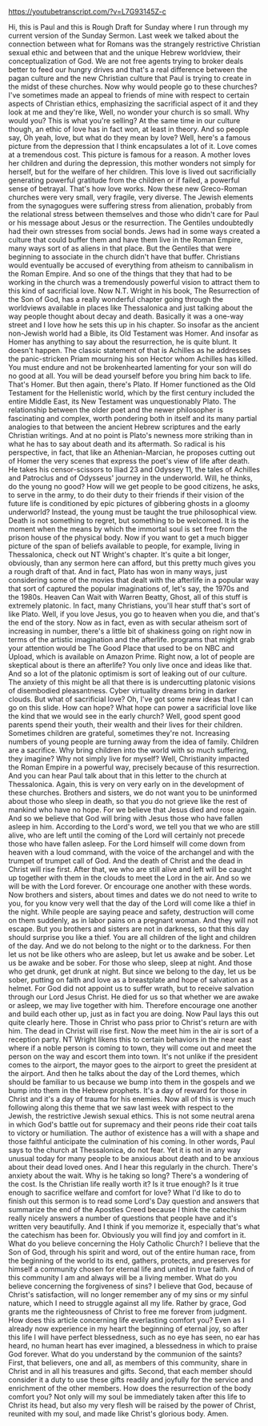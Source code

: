 https://youtubetranscript.com/?v=L7G93145Z-c

 Hi, this is Paul and this is Rough Draft for Sunday where I run through my current version of the Sunday Sermon. Last week we talked about the connection between what for Romans was the strangely restrictive Christian sexual ethic and between that and the unique Hebrew worldview, their conceptualization of God. We are not free agents trying to broker deals better to feed our hungry drives and that's a real difference between the pagan culture and the new Christian culture that Paul is trying to create in the midst of these churches. Now why would people go to these churches? I've sometimes made an appeal to friends of mine with respect to certain aspects of Christian ethics, emphasizing the sacrificial aspect of it and they look at me and they're like, Well, no wonder your church is so small. Why would you? This is what you're selling? At the same time in our culture though, an ethic of love has in fact won, at least in theory. And so people say, Oh yeah, love, but what do they mean by love? Well, here's a famous picture from the depression that I think encapsulates a lot of it. Love comes at a tremendous cost. This picture is famous for a reason. A mother loves her children and during the depression, this mother wonders not simply for herself, but for the welfare of her children. This love is lived out sacrificially generating powerful gratitude from the children or if failed, a powerful sense of betrayal. That's how love works. Now these new Greco-Roman churches were very small, very fragile, very diverse. The Jewish elements from the synagogues were suffering stress from alienation, probably from the relational stress between themselves and those who didn't care for Paul or his message about Jesus or the resurrection. The Gentiles undoubtedly had their own stresses from social bonds. Jews had in some ways created a culture that could buffer them and have them live in the Roman Empire, many ways sort of as aliens in that place. But the Gentiles that were beginning to associate in the church didn't have that buffer. Christians would eventually be accused of everything from atheism to cannibalism in the Roman Empire. And so one of the things that they that had to be working in the church was a tremendously powerful vision to attract them to this kind of sacrificial love. Now N.T. Wright in his book, The Resurrection of the Son of God, has a really wonderful chapter going through the worldviews available in places like Thessalonica and just talking about the way people thought about decay and death. Basically it was a one-way street and I love how he sets this up in his chapter. So insofar as the ancient non-Jewish world had a Bible, its Old Testament was Homer. And insofar as Homer has anything to say about the resurrection, he is quite blunt. It doesn't happen. The classic statement of that is Achilles as he addresses the panic-stricken Priam mourning his son Hector whom Achilles has killed. You must endure and not be brokenhearted lamenting for your son will do no good at all. You will be dead yourself before you bring him back to life. That's Homer. But then again, there's Plato. If Homer functioned as the Old Testament for the Hellenistic world, which by the first century included the entire Middle East, its New Testament was unquestionably Plato. The relationship between the older poet and the newer philosopher is fascinating and complex, worth pondering both in itself and its many partial analogies to that between the ancient Hebrew scriptures and the early Christian writings. And at no point is Plato's newness more striking than in what he has to say about death and its aftermath. So radical is his perspective, in fact, that like an Athenian-Marcian, he proposes cutting out of Homer the very scenes that express the poet's view of life after death. He takes his censor-scissors to Iliad 23 and Odyssey 11, the tales of Achilles and Patroclus and of Odysseus' journey in the underworld. Will, he thinks, do the young no good? How will we get people to be good citizens, he asks, to serve in the army, to do their duty to their friends if their vision of the future life is conditioned by epic pictures of gibbering ghosts in a gloomy underworld? Instead, the young must be taught the true philosophical view. Death is not something to regret, but something to be welcomed. It is the moment when the means by which the immortal soul is set free from the prison house of the physical body. Now if you want to get a much bigger picture of the span of beliefs available to people, for example, living in Thessalonica, check out NT Wright's chapter. It's quite a bit longer, obviously, than any sermon here can afford, but this pretty much gives you a rough draft of that. And in fact, Plato has won in many ways, just considering some of the movies that dealt with the afterlife in a popular way that sort of captured the popular imaginations of, let's say, the 1970s and the 1980s. Heaven Can Wait with Warren Beatty, Ghost, all of this stuff is extremely platonic. In fact, many Christians, you'll hear stuff that's sort of like Plato. Well, if you love Jesus, you go to heaven when you die, and that's the end of the story. Now as in fact, even as with secular atheism sort of increasing in number, there's a little bit of shakiness going on right now in terms of the artistic imagination and the afterlife. programs that might grab your attention would be The Good Place that used to be on NBC and Upload, which is available on Amazon Prime. Right now, a lot of people are skeptical about is there an afterlife? You only live once and ideas like that. And so a lot of the platonic optimism is sort of leaking out of our culture. The anxiety of this might be all that there is is undercutting platonic visions of disembodied pleasantness. Cyber virtuality dreams bring in darker clouds. But what of sacrificial love? Oh, I've got some new ideas that I can go on this slide. How can hope? What hope can power a sacrificial love like the kind that we would see in the early church? Well, good spent good parents spend their youth, their wealth and their lives for their children. Sometimes children are grateful, sometimes they're not. Increasing numbers of young people are turning away from the idea of family. Children are a sacrifice. Why bring children into the world with so much suffering, they imagine? Why not simply live for myself? Well, Christianity impacted the Roman Empire in a powerful way, precisely because of this resurrection. And you can hear Paul talk about that in this letter to the church at Thessalonica. Again, this is very on very early on in the development of these churches. Brothers and sisters, we do not want you to be uninformed about those who sleep in death, so that you do not grieve like the rest of mankind who have no hope. For we believe that Jesus died and rose again. And so we believe that God will bring with Jesus those who have fallen asleep in him. According to the Lord's word, we tell you that we who are still alive, who are left until the coming of the Lord will certainly not precede those who have fallen asleep. For the Lord himself will come down from heaven with a loud command, with the voice of the archangel and with the trumpet of trumpet call of God. And the death of Christ and the dead in Christ will rise first. After that, we who are still alive and left will be caught up together with them in the clouds to meet the Lord in the air. And so we will be with the Lord forever. Or encourage one another with these words. Now brothers and sisters, about times and dates we do not need to write to you, for you know very well that the day of the Lord will come like a thief in the night. While people are saying peace and safety, destruction will come on them suddenly, as in labor pains on a pregnant woman. And they will not escape. But you brothers and sisters are not in darkness, so that this day should surprise you like a thief. You are all children of the light and children of the day. And we do not belong to the night or to the darkness. For then let us not be like others who are asleep, but let us awake and be sober. Let us be awake and be sober. For those who sleep, sleep at night. And those who get drunk, get drunk at night. But since we belong to the day, let us be sober, putting on faith and love as a breastplate and hope of salvation as a helmet. For God did not appoint us to suffer wrath, but to receive salvation through our Lord Jesus Christ. He died for us so that whether we are awake or asleep, we may live together with him. Therefore encourage one another and build each other up, just as in fact you are doing. Now Paul lays this out quite clearly here. Those in Christ who pass prior to Christ's return are with him. The dead in Christ will rise first. Now the meet him in the air is sort of a reception party. NT Wright likens this to certain behaviors in the near east where if a noble person is coming to town, they will come out and meet the person on the way and escort them into town. It's not unlike if the president comes to the airport, the mayor goes to the airport to greet the president at the airport. And then he talks about the day of the Lord themes, which should be familiar to us because we bump into them in the gospels and we bump into them in the Hebrew prophets. It's a day of reward for those in Christ and it's a day of trauma for his enemies. Now all of this is very much following along this theme that we saw last week with respect to the Jewish, the restrictive Jewish sexual ethics. This is not some neutral arena in which God's battle out for supremacy and their peons ride their coat tails to victory or humiliation. The author of existence has a will with a shape and those faithful anticipate the culmination of his coming. In other words, Paul says to the church at Thessalonica, do not fear. Yet it is not in any way unusual today for many people to be anxious about death and to be anxious about their dead loved ones. And I hear this regularly in the church. There's anxiety about the wait. Why is he taking so long? There's a wondering of the cost. Is the Christian life really worth it? Is it true enough? Is it true enough to sacrifice welfare and comfort for love? What I'd like to do to finish out this sermon is to read some Lord's Day question and answers that summarize the end of the Apostles Creed because I think the catechism really nicely answers a number of questions that people have and it's written very beautifully. And I think if you memorize it, especially that's what the catechism has been for. Obviously you will find joy and comfort in it. What do you believe concerning the Holy Catholic Church? I believe that the Son of God, through his spirit and word, out of the entire human race, from the beginning of the world to its end, gathers, protects, and preserves for himself a community chosen for eternal life and united in true faith. And of this community I am and always will be a living member. What do you believe concerning the forgiveness of sins? I believe that God, because of Christ's satisfaction, will no longer remember any of my sins or my sinful nature, which I need to struggle against all my life. Rather by grace, God grants me the righteousness of Christ to free me forever from judgment. How does this article concerning life everlasting comfort you? Even as I already now experience in my heart the beginning of eternal joy, so after this life I will have perfect blessedness, such as no eye has seen, no ear has heard, no human heart has ever imagined, a blessedness in which to praise God forever. What do you understand by the communion of the saints? First, that believers, one and all, as members of this community, share in Christ and in all his treasures and gifts. Second, that each member should consider it a duty to use these gifts readily and joyfully for the service and enrichment of the other members. How does the resurrection of the body comfort you? Not only will my soul be immediately taken after this life to Christ its head, but also my very flesh will be raised by the power of Christ, reunited with my soul, and made like Christ's glorious body. Amen.